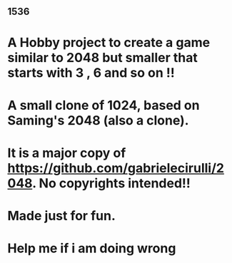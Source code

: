 ## 1536

# A Hobby project to create a game similar to 2048 but smaller that starts with 3 , 6 and so on !!
# A small clone of 1024, based on Saming's 2048 (also a clone).
# It is a major copy of https://github.com/gabrielecirulli/2048. No copyrights intended!! 
# Made just for fun.





# Help me if i am doing wrong
